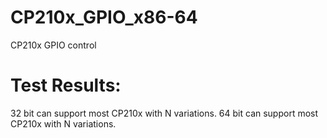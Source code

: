 # CP210x_GPIO_x86-64
CP210x GPIO  control

# Test Results:
32 bit can support most CP210x with N variations.
64 bit can support most CP210x with N variations.




